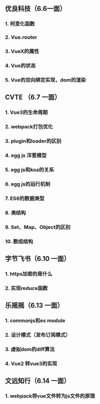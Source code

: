 ## 优良科技（6.6一面）

### 1. 柯里化函数

### 2. Vue.router

### 3. VueX的属性

### 4. Vue的状态

### 5. Vue的双向绑定实现，dom的渲染





## CVTE （6.7 一面）

### 1. Vue3的生命周期

### 2. webpack打包优化

### 3. plugin和loader的区别

### 4. egg js 洋葱模型

### 5. egg js和koa的关系

### 6. egg js的运行机制

### 7. ES6的数据类型

### 8. 类结构

### 9. Set、Map、Object的区别

### 10. 数组结构



## 字节飞书（6.10 一面）

### 1. https加密的是什么

### 2. 实现reduce函数



## 乐摇摇（6.13 一面）

### 1. commonjs和es module

### 2. 设计模式（发布订阅模式）

### 3. 虚拟dom的diff算法

### 4. Vue2 转vue3的实现



## 文远知行（6.14 一面）

### 1. webpack将vue文件转为js文件的原理





